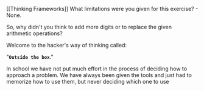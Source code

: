 [[Thinking Frameworks]]
What limitations were you given for this exercise? - None.

So, why didn't you think to add more digits or to replace the given arithmetic operations?

Welcome to the hacker's way of thinking called:

"**`Outside the box`**."

In school we have not put much effort in the process of deciding how to approach a problem. We have always been given the tools and just had to memorize how to use them, but never deciding which one to use